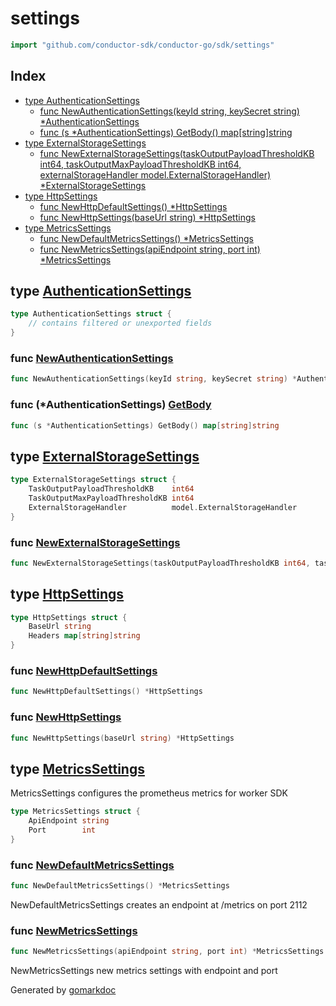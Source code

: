 <!-- Code generated by gomarkdoc. DO NOT EDIT -->

# settings

```go
import "github.com/conductor-sdk/conductor-go/sdk/settings"
```

## Index

- [type AuthenticationSettings](<#type-authenticationsettings>)
  - [func NewAuthenticationSettings(keyId string, keySecret string) *AuthenticationSettings](<#func-newauthenticationsettings>)
  - [func (s *AuthenticationSettings) GetBody() map[string]string](<#func-authenticationsettings-getbody>)
- [type ExternalStorageSettings](<#type-externalstoragesettings>)
  - [func NewExternalStorageSettings(taskOutputPayloadThresholdKB int64, taskOutputMaxPayloadThresholdKB int64, externalStorageHandler model.ExternalStorageHandler) *ExternalStorageSettings](<#func-newexternalstoragesettings>)
- [type HttpSettings](<#type-httpsettings>)
  - [func NewHttpDefaultSettings() *HttpSettings](<#func-newhttpdefaultsettings>)
  - [func NewHttpSettings(baseUrl string) *HttpSettings](<#func-newhttpsettings>)
- [type MetricsSettings](<#type-metricssettings>)
  - [func NewDefaultMetricsSettings() *MetricsSettings](<#func-newdefaultmetricssettings>)
  - [func NewMetricsSettings(apiEndpoint string, port int) *MetricsSettings](<#func-newmetricssettings>)


## type [AuthenticationSettings](<https://github.com/conductor-sdk/conductor-go/blob/main/sdk/settings/authentication_settings.go#L3-L6>)

```go
type AuthenticationSettings struct {
    // contains filtered or unexported fields
}
```

### func [NewAuthenticationSettings](<https://github.com/conductor-sdk/conductor-go/blob/main/sdk/settings/authentication_settings.go#L8>)

```go
func NewAuthenticationSettings(keyId string, keySecret string) *AuthenticationSettings
```

### func \(\*AuthenticationSettings\) [GetBody](<https://github.com/conductor-sdk/conductor-go/blob/main/sdk/settings/authentication_settings.go#L15>)

```go
func (s *AuthenticationSettings) GetBody() map[string]string
```

## type [ExternalStorageSettings](<https://github.com/conductor-sdk/conductor-go/blob/main/sdk/settings/external_storage_settings.go#L7-L11>)

```go
type ExternalStorageSettings struct {
    TaskOutputPayloadThresholdKB    int64
    TaskOutputMaxPayloadThresholdKB int64
    ExternalStorageHandler          model.ExternalStorageHandler
}
```

### func [NewExternalStorageSettings](<https://github.com/conductor-sdk/conductor-go/blob/main/sdk/settings/external_storage_settings.go#L13-L17>)

```go
func NewExternalStorageSettings(taskOutputPayloadThresholdKB int64, taskOutputMaxPayloadThresholdKB int64, externalStorageHandler model.ExternalStorageHandler) *ExternalStorageSettings
```

## type [HttpSettings](<https://github.com/conductor-sdk/conductor-go/blob/main/sdk/settings/http_settings.go#L3-L6>)

```go
type HttpSettings struct {
    BaseUrl string
    Headers map[string]string
}
```

### func [NewHttpDefaultSettings](<https://github.com/conductor-sdk/conductor-go/blob/main/sdk/settings/http_settings.go#L8>)

```go
func NewHttpDefaultSettings() *HttpSettings
```

### func [NewHttpSettings](<https://github.com/conductor-sdk/conductor-go/blob/main/sdk/settings/http_settings.go#L14>)

```go
func NewHttpSettings(baseUrl string) *HttpSettings
```

## type [MetricsSettings](<https://github.com/conductor-sdk/conductor-go/blob/main/sdk/settings/metrics_settings.go#L4-L7>)

MetricsSettings configures the prometheus metrics for worker SDK

```go
type MetricsSettings struct {
    ApiEndpoint string
    Port        int
}
```

### func [NewDefaultMetricsSettings](<https://github.com/conductor-sdk/conductor-go/blob/main/sdk/settings/metrics_settings.go#L10>)

```go
func NewDefaultMetricsSettings() *MetricsSettings
```

NewDefaultMetricsSettings creates an endpoint at /metrics on port 2112

### func [NewMetricsSettings](<https://github.com/conductor-sdk/conductor-go/blob/main/sdk/settings/metrics_settings.go#L18>)

```go
func NewMetricsSettings(apiEndpoint string, port int) *MetricsSettings
```

NewMetricsSettings new metrics settings with endpoint and port



Generated by [gomarkdoc](<https://github.com/princjef/gomarkdoc>)
